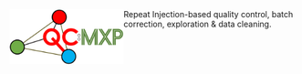 <img src="res/QCMXPz.png" width="200" style="float:left">
Repeat Injection-based quality control, batch correction, exploration &amp; data cleaning. 
